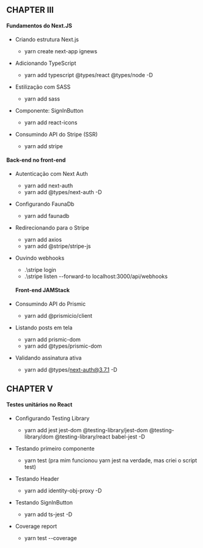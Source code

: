 ## CHAPTER III

#### Fundamentos do Next.JS

- Criando estrutura Next.js

  - yarn create next-app ignews

- Adicionando TypeScript

  - yarn add typescript @types/react @types/node -D

- Estilização com SASS

  - yarn add sass

- Componente: SignInButton

  - yarn add react-icons

- Consumindo API do Stripe (SSR)

  - yarn add stripe

#### Back-end no front-end

- Autenticação com Next Auth

  - yarn add next-auth
  - yarn add @types/next-auth -D

- Configurando FaunaDb

  - yarn add faunadb

- Redirecionando para o Stripe

  - yarn add axios
  - yarn add @stripe/stripe-js

- Ouvindo webhooks

  - .\stripe login
  - .\stripe listen --forward-to localhost:3000/api/webhooks

  #### Front-end JAMStack

- Consumindo API do Prismic

  - yarn add @prismicio/client

- Listando posts em tela

  - yarn add prismic-dom
  - yarn add @types/prismic-dom

- Validando assinatura ativa

  - yarn add @types/next-auth@3.7.1 -D

## CHAPTER V

#### Testes unitários no React

- Configurando Testing Library

  - yarn add jest jest-dom @testing-library/jest-dom @testing-library/dom @testing-library/react babel-jest -D

- Testando primeiro componente

  - yarn test (pra mim funcionou yarn jest na verdade, mas criei o script test)

- Testando Header

  - yarn add identity-obj-proxy -D

- Testando SignInButton

  - yarn add ts-jest -D

- Coverage report

  - yarn test --coverage